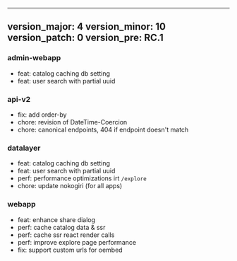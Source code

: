 
---
version_major: 4
version_minor: 10
version_patch: 0
version_pre: RC.1
---

### admin-webapp

- feat: catalog caching db setting
- feat: user search with partial uuid

### api-v2

- fix: add order-by
- chore: revision of DateTime-Coercion
- chore: canonical endpoints, 404 if endpoint doesn't match

### datalayer

- feat: catalog caching db setting
- feat: user search with partial uuid
- perf: performance optimizations irt `/explore`
- chore: update nokogiri (for all apps)

### webapp

- feat: enhance share dialog
- perf: cache catalog data & ssr
- perf: cache ssr react render calls
- perf: improve explore page performance
- fix: support custom urls for oembed

